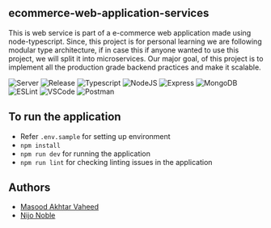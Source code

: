 ## ecommerce-web-application-services

 This is web service is part of a e-commerce web application made using node-typescript.
 Since, this project is for personal learning we are following modular type architecture, if in case this if anyone wanted to use this project, we will split it into microservices.
 Our major goal, of this project is to implement all the production grade backend practices and make it scalable.

 ![Server](https://img.shields.io/badge/Server-Development-green)
 ![Release](https://img.shields.io/badge/Release-v1.0.0-blue)
 ![Typescript](https://img.shields.io/badge/TypeScript-007ACC?style=flat&logo=typescript&logoColor=white)
 ![NodeJS](https://img.shields.io/badge/Node.js-339933?style=flat&logo=nodedotjs&logoColor=white)
 ![Express](https://img.shields.io/badge/Express.js-000000?style=flat&logo=express&logoColor=white)
 ![MongoDB](https://img.shields.io/badge/MongoDB-4EA94B?style=flat&logo=mongodb&logoColor=white)
 ![ESLint](https://img.shields.io/badge/eslint-3A33D1?style=flat&logo=eslint&logoColor=white)
 ![VSCode](https://img.shields.io/badge/VSCode-0078D4?style=flat&logo=visual%20studio%20code&logoColor=white)
 ![Postman](https://img.shields.io/badge/Postman-FF6C37?style=flat&logo=Postman&logoColor=white)

## To run the application

- Refer `.env.sample` for setting up environment
- `npm install`
- `npm run dev` for running the application
- `npm run lint` for checking linting issues in the application

## Authors

- [Masood Akhtar Vaheed](https://github.com/vaheedsk36)
- [Nijo Noble](https://github.com/nijo34)
